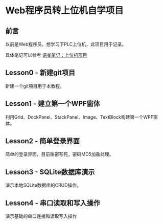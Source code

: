 # Web程序员转上位机自学项目

## 前言

以前是Web程序员，想学习下PLC上位机，此项目用于记录。

具体笔记可以参考 [语雀笔记：上位机项目](https://www.yuque.com/randy-itdpg/it8tke)

## Lesson0 - 新建git项目

新建一个git项目用于本教程。

## Lesson1 - 建立第一个WPF窗体

利用Grid、DockPanel、StackPanel、Image、TextBlock构建第一个WPF窗体。

## Lesson2 - 简单登录界面

简单的登录界面，目前账密写死，密码MD5加盐处理。

## Lesson3 - SQLite数据库演示

演示本地SQLite数据库的CRUD操作。

## Lesson4 - 串口读取和写入操作

演示基础的串口连接和读取写入操作